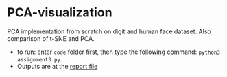 # PCA-visualization
PCA implementation from scratch on digit and human face dataset. Also comparison of t-SNE and PCA.

* to run: enter `code` folder first, then type the following command: `python3 assignment3.py`. 
* Outputs are at the [report file](https://github.com/veyisTurgut/PCA-visualization/blob/master/report/report.pdf)
